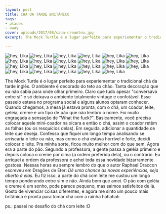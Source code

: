 ```yaml
---
layout: post
title: CHÁ DA TARDE BRITÂNICO
tags:
- places
- away
cover: uploads/2017/08/capa-creamtea.jpg
excerpt: The Mock Turtle é o lugar perfeito para experiementar o tradicional chá da tarde inglês. O ambiente é decorado do teto ao chão. Tanta decoração que eu não sabia para onde olhar primeiro. Claro que tudo apesar "conversava entre si" e só deixava o ambiente totalmente vintage e confotável.

---
```


<img class="blog-post-image" src="{{ site.baseUrl }}/uploads/2017/08/creamtea-01.jpg" alt="hey, Lika"/>
<img class="blog-post-image" src="{{ site.baseUrl }}/uploads/2017/08/creamtea-02.jpg" alt="hey, Lika"/>
<img class="blog-post-image" src="{{ site.baseUrl }}/uploads/2017/08/creamtea-03.jpg" alt="hey, Lika"/>
<img class="blog-post-image" src="{{ site.baseUrl }}/uploads/2017/08/creamtea-04.jpg" alt="hey, Lika"/>
<img class="blog-post-image" src="{{ site.baseUrl }}/uploads/2017/08/creamtea-05.jpg" alt="hey, Lika"/>
<img class="blog-post-image" src="{{ site.baseUrl }}/uploads/2017/08/creamtea-06.jpg" alt="hey, Lika"/>
<img class="blog-post-image" src="{{ site.baseUrl }}/uploads/2017/08/creamtea-07.jpg" alt="hey, Lika"/>
<img class="blog-post-image" src="{{ site.baseUrl }}/uploads/2017/08/creamtea-08.jpg" alt="hey, Lika"/>
<img class="blog-post-image" src="{{ site.baseUrl }}/uploads/2017/08/creamtea-09.jpg" alt="hey, Lika"/>
<img class="blog-post-image" src="{{ site.baseUrl }}/uploads/2017/08/creamtea-10.jpg" alt="hey, Lika"/>
<img class="blog-post-image" src="{{ site.baseUrl }}/uploads/2017/08/creamtea-11.jpg" alt="hey, Lika"/>
<img class="blog-post-image" src="{{ site.baseUrl }}/uploads/2017/08/creamtea-12.jpg" alt="hey, Lika"/>
<img class="blog-post-image" src="{{ site.baseUrl }}/uploads/2017/08/creamtea-13.jpg" alt="hey, Lika"/>
<img class="blog-post-image" src="{{ site.baseUrl }}/uploads/2017/08/creamtea-14.jpg" alt="hey, Lika"/>
<img class="blog-post-image" src="{{ site.baseUrl }}/uploads/2017/08/creamtea-15.jpg" alt="hey, Lika"/>
<img class="blog-post-image" src="{{ site.baseUrl }}/uploads/2017/08/creamtea-17.jpg" alt="hey, Lika"/>
<img class="blog-post-image" src="{{ site.baseUrl }}/uploads/2017/08/creamtea-18.jpg" alt="hey, Lika"/>
<img class="blog-post-image" src="{{ site.baseUrl }}/uploads/2017/08/creamtea-19.jpg" alt="hey, Lika"/>
<img class="blog-post-image" src="{{ site.baseUrl }}/uploads/2017/08/creamtea-20.jpg" alt="hey, Lika"/>
<img class="blog-post-image" src="{{ site.baseUrl }}/uploads/2017/08/creamtea-21.jpg" alt="hey, Lika"/>
<img class="blog-post-image" src="{{ site.baseUrl }}/uploads/2017/08/creamtea-22.jpg" alt="hey, Lika"/>
<img class="blog-post-image" src="{{ site.baseUrl }}/uploads/2017/08/creamtea-23.jpg" alt="hey, Lika"/>
<img class="blog-post-image" src="{{ site.baseUrl }}/uploads/2017/08/creamtea-24.jpg" alt="hey, Lika"/>

The Mock Turtle é o lugar perfeito para experiementar o tradicional chá da tarde inglês. O ambiente é decorado do teto ao chão. Tanta decoração que eu não sabia para onde olhar primeiro. Claro que tudo apesar "conversava entre si" e só deixava o ambiente totalmente vintage e confotável. Esse passeio estava no programa social e alguns alunos optaram conhecer. Quando chegamos, a mesa já estava pronta, com o chá, um coador, leite, geleia, creme e um tipo de pão que não lembro o nome. Foi muito engraçada a sensação de "What the fuck?".
Basicamente, você precisa colocar aquele mini-coador na xícara e então o chá, assim o coador retêm as folhas (ou os resquícios delas). Em seguida, adicionar a quantidade de leite que deseja. Confesso que fiquei um longo tempo analisando se arriscaria o leite ou não, mas como o chá estava horrível e forte, decidi colocar o leite. Pra minha sorte, ficou muito melhor com do que sem. Agora era a parte do pão. Segundo a professora, a gente passa a geléia primeiro e depois coloca o creme por cima (a ordem preferida dela), ou o contrário. Eu arriquei a ordem da professora e achei toda essa novidade bizarramente gostosa.
Nessas horas eu sempre lembro do que o autor Raphael Draccon escreveu em Dragões de Éter: <i>Dê uma chance às novas experiências, seja aberto à elas.</i> Eu fiz isso, a parte do chá com leite me custou um longo tempo ponderando entre sim e não. Ainda bem que amei. O pão com geléia e creme é um sonho, pode parece pequeno, mas saimos satisfeitos de lá. Gosto de vivenciar coisas diferentes, e agora me sinto um pouco mais britânica e pronta para tomar chá com a rainha hahahah

ps.: passei no desafio do chá com leite :D
